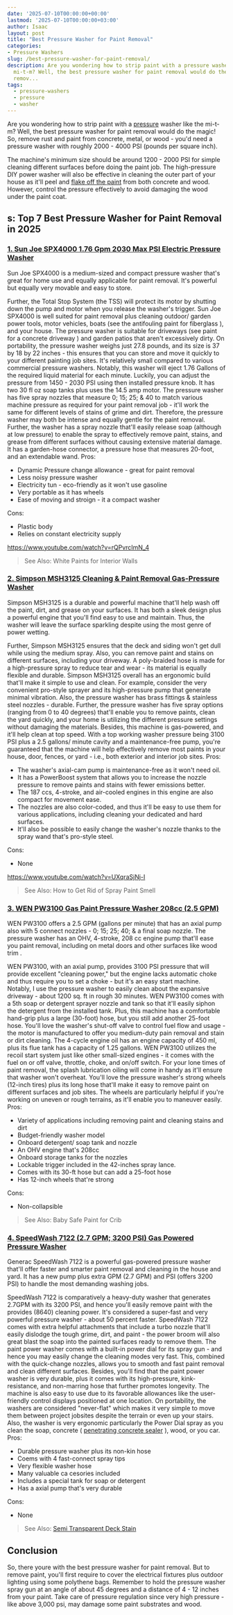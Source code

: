 ```yaml
---
date: '2025-07-10T00:00:00+00:00'
lastmod: '2025-07-10T00:00:00+03:00'
author: Isaac
layout: post
title: "Best Pressure Washer for Paint Removal"
categories:
- Pressure Washers
slug: /best-pressure-washer-for-paint-removal/
description: Are you wondering how to strip paint with a pressure washer like the
  mi-t-m? Well, the best pressure washer for paint removal would do the magic! So,
  remov...
tags: 
  - pressure-washers
  - pressure
  - washer
---
```

Are you wondering how to strip paint with a [pressure](/posts/how-to-stain-pressure-treated-wood/) washer like the mi-t-m? Well, the best pressure washer for paint removal would do the magic! So, remove rust and paint from concrete, metal, or wood - you'd need a pressure washer with roughly 2000 - 4000 PSI (pounds per square inch).

The machine's minimum size should be around 1200 - 2000 PSI for simple cleaning different surfaces before doing the paint job.
The high-pressure DIY power washer will also be effective in cleaning the outer part of your house as it'll peel and
[flake off the paint](http://www2.ca.uky.edu/hes/fcs/factshts/HF-LRA.051.PDF)
from both concrete and wood. However, control the pressure effectively to avoid damaging the wood under the paint coat.
## s: Top 7 Best Pressure Washer for Paint Removal in 2025
### [1. Sun Joe SPX4000 1.76 Gpm 2030 Max PSI Electric Pressure Washer](https://www.amazon.com/dp/B01NBVBT3I/?tag=p-policy-20)
Sun Joe SPX4000 is a medium-sized and compact pressure washer that's great for home use and equally applicable for paint removal. It's powerful but equally very movable and easy to store.

Further, the Total Stop System (the TSS) will protect its motor by shutting down the pump and motor when you release the washer's trigger.
Sun Joe SPX4000 is well suited for paint removal plus cleaning outdoor/ garden power tools, motor vehicles, boats (see the
antifouling paint for fiberglass
), and your house. The pressure washer is suitable for driveways (see
paint for a concrete driveway
) and garden patios that aren't excessively dirty.
On portability, the pressure washer weighs just 27.8 pounds, and its size is 37 by 18 by 22 inches - this ensures that you can store and move it quickly to your different painting job sites. It's relatively small compared to various commercial pressure washers.
Notably, this washer will eject 1.76 Gallons of the required liquid material for each minute. Luckily, you can adjust the pressure from 1450 - 2030 PSI using then installed pressure knob. It has two 30 fl oz soap tanks plus uses the 14.5 amp motor.
The pressure washer has five spray nozzles that measure 0; 15; 25; & 40 to match various machine pressure as required for your paint removal job - it'll work the same for different levels of stains of grime and dirt. Therefore, the pressure washer may both be intense and equally gentle for the paint removal.
Further, the washer has a spray nozzle that'll easily release soap (although at low pressure) to enable the spray to effectively remove paint, stains, and grease from different surfaces without causing extensive material damage. It has a garden-hose connector, a pressure hose that measures 20-foot, and an extendable wand.
Pros:
- Dynamic Pressure change allowance - great for paint removal
- Less noisy pressure washer
- Electricity tun - eco-friendly as it won't use gasoline
- Very portable as it has wheels
- Ease of moving and stroign - it a compact washer

Cons:
- Plastic body
- Relies on constant electricity supply

https://www.youtube.com/watch?v=rQPvrcImN_4
> See Also:
> White Paints for Interior Walls
### [2. Simpson MSH3125 Cleaning & Paint Removal Gas-Pressure Washer](https://www.amazon.com/dp/B004MXKUCY/?tag=p-policy-20)
Simpson MSH3125 is a durable and powerful machine that'll help wash off the paint, dirt, and grease on your surfaces. It has both a sleek design plus a powerful engine that you'll find easy to use and maintain. Thus, the washer will leave the surface sparkling despite using the most genre of power wetting.

Further, Simpson MSH3125 ensures that the deck and siding won't get dull while using the medium spray. Also, you can remove paint and stains on different surfaces, including your driveway. A poly-braided hose is made for a high-pressure spray to reduce tear and wear - its material is equally flexible and durable.
Simpson MSH3125 overall has an ergonomic build that'll make it simple to use and clean. For example, consider the very convenient pro-style sprayer and its high-pressure pump that generate minimal vibration. Also, the pressure washer has brass fittings & stainless steel nozzles - durable.
Further, the pressure washer has five spray options (ranging from 0 to 40 degrees) that'll enable you to remove paints, clean the yard quickly, and your home is utilizing the different pressure settings without damaging the materials. Besides, this machine is gas-powered, and it'll help clean at top speed.
With a top working washer pressure being 3100 PSI plus a 2.5 gallons/ minute cavity and a maintenance-free pump, you're guaranteed that the machine will help effectively remove most paints in your house, door, fences, or yard - i.e., both exterior and interior job sites.
Pros:
- The washer's axial-cam pump is maintenance-free as it won't need oil.
- It has a PowerBoost system that allows you to increase the nozzle pressure to remove paints and stains with fewer emissions better.
- The 187 ccs, 4-stroke, and air-cooled engines in this engine are also compact for movement ease.
- The nozzles are also color-coded, and thus it'll be easy to use them for various applications, including cleaning your dedicated and hard surfaces.
- It'll also be possible to easily change the washer's nozzle thanks to the spray wand that's pro-style steel.

Cons:
- None

https://www.youtube.com/watch?v=UXqraSjNj-I
> See Also:
> How to Get Rid of Spray Paint Smell
### [3. WEN PW3100 Gas Paint Pressure Washer 208cc (2.5 GPM)](https://www.amazon.com/dp/B07Q1SWT94/?tag=p-policy-20)
WEN PW3100 offers a 2.5 GPM (gallons per minute) that has an axial pump also with 5 connect nozzles - 0; 15; 25; 40; & a final soap nozzle. The pressure washer has an OHV, 4-stroke, 208 cc engine pump that'll ease you paint
removal, including on metal doors
and other surfaces like
wood trim
.

WEN PW3100, with an axial pump, provides 3100 PSI pressure that will provide excellent "cleaning power," but the engine lacks automatic choke and thus require you to set a choke - but it's an easy start machine. Notably, I use the pressure washer to easily clean about the expansive driveway - about 1200 sq. ft in rough 30 minutes.
WEN PW3100 comes with a 5th soap or detergent sprayer nozzle and tank so that it'll easily siphon the detergent from the installed tank. Plus, this machine has a comfortable hand-grip plus a large (30-foot) hose, but you still add another 25-foot hose.
You'll love the washer's shut-off valve to control fuel flow and usage - the motor is manufactured to offer you medium-duty pain removal and stain or dirt cleaning. The 4-cycle engine oil has an engine capacity of 450 ml, plus its flue tank has a capacity of 1.25 gallons.
WEN PW3100 utilizes the recoil start system just like other small-sized engines - it comes with the fuel on or off valve, throttle, choke, and on/off switch. For your lone times of paint removal, the splash lubrication oiling will come in handy as it'll ensure that washer won't overheat.
You'll love the pressure washer's strong wheels (12-inch tires) plus its long hose that'll make it easy to remove paint on different surfaces and job sites. The wheels are particularly helpful if you're working on uneven or rough terrains, as it'll enable you to maneuver easily.
Pros:
- Variety of applications including removing paint and cleaning stains and dirt
- Budget-friendly washer model
- Onboard detergent/ soap tank and nozzle
- An OHV engine that's 208cc
- Onboard storage tanks for the nozzles
- Lockable trigger included in the 42-inches spray lance.
- Comes with its 30-ft hose but can add a 25-foot hose
- Has 12-inch wheels that're strong

Cons:
- Non-collapsible

> See Also:
> Baby Safe Paint for Crib
### [4. SpeedWash 7122 (2.7 GPM; 3200 PSI) Gas Powered Pressure Washer](https://www.amazon.com/dp/B06XHJHGZN/?tag=p-policy-20)
Generac
SpeedWash 7122 is a powerful gas-powered pressure washer that'll offer faster and smarter paint removal and cleaning in the house and yard. It has a new pump plus extra GPM (2.7 GPM) and PSI (offers 3200 PSI) to handle the most demanding washing jobs.

SpeedWash 7122 is comparatively a heavy-duty washer that generates 2.7GPM with its 3200 PSI, and hence you'll easily remove paint with the provides (8640) cleaning power. It's considered a super-fast and very powerful pressure washer - about 50 percent faster.
SpeedWash 7122 comes with extra helpful attachments that include a turbo nozzle that'll easily dislodge the tough grime, dirt, and paint - the power broom will also great blast the soap into the painted surfaces ready to remove them.
The paint power washer comes with a built-in power dial for its spray gun - and hence you may easily change the cleaning modes very fast. This, combined with the quick-change nozzles, allows you to smooth and fast paint removal and clean different surfaces.
Besides, you'll find that the paint power washer is very durable, plus it comes with its high-pressure, kink-resistance, and non-marring hose that further promotes longevity. The machine is also easy to use due to its favorable allowances like the user-friendly control displays positioned at one location.
On portability, the washers are considered "never-flat" which makes it very simple to move them between project jobsites despite the terrain or even up your stairs. Also, the washer is very ergonomic particularly the Power Dial spray as you clean the soap, concrete (
[penetrating concrete sealer](https://pestpolicy.com/best-penetrating-concrete-sealer/)
), wood, or you car.
Pros:
- Durable pressure washer plus its non-kin hose
- Coems with 4 fast-connect spray tips
- Very flexible washer hose
- Many valuable ca cesories included
- Includes a special tank for soap or detergent
- Has a axial pump that's very durable

Cons:
- None

> See Also:
> [Semi Transparent Deck Stain](https://pestpolicy.com/best-semi-transparent-deck-stain/)
## Conclusion
So, there youre with the best pressure washer for paint removal. But to remove paint, you'll first require to cover the electrical fixtures plus outdoor lighting using some polythene bags.
Remember to hold the pressure washer spray gun at an angle of about 45 degrees and a distance of 4 - 12 inches from your paint. Take care of pressure regulation since very high pressure - like above 3,000 psi, may damage some paint substrates and wood.
